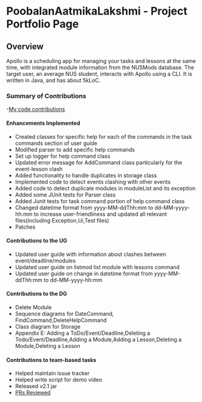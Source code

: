 # PoobalanAatmikaLakshmi - Project Portfolio Page

## Overview
Apollo is a scheduling app for managing your tasks and lessons at the same time,
with integrated module information from the NUSMods database.
The target user, an average NUS student, interacts with Apollo using a CLI.
It is written in Java, and has about 5kLoC.

### Summary of Contributions
-[My code contributions](https://nus-cs2113-ay2223s2.github.io/tp-dashboard/?search=&sort=groupTitle&sortWithin=title&timeframe=commit&mergegroup=&groupSelect=groupByRepos&breakdown=true&checkedFileTypes=docs~functional-code~test-code~other&since=2023-02-17&tabOpen=true&tabType=authorship&tabAuthor=PoobalanAatmikaLakshmi&tabRepo=AY2223S2-CS2113-T13-4%2Ftp%5Bmaster%5D&authorshipIsMergeGroup=false&authorshipFileTypes=docs~functional-code~test-code&authorshipIsBinaryFileTypeChecked=false&authorshipIsIgnoredFilesChecked=false)

#### Enhancements Implemented
- Created classes for specific help for each of the commands in the task commands section of user guide 
- Modified parser to add specific help commands 
- Set up logger for help command class 
- Updated error message for AddCommand class particularly for the event-lesson clash
- Added functionality to handle duplicates in storage class
- Implemented code to detect events clashing with other events 
- Added code to detect duplicate modules in moduleList and its exception 
- Added some JUnit tests for Parser class 
- Added Junit tests for task command portion of help command class
- Changed datetime format from yyyy-MM-ddThh:mm to dd-MM-yyyy-hh:mm to increase user-friendliness and updated all relevant files(including Exception,Ui,Test files)
- Patches 

#### Contributions to the UG
- Updated user guide with information about clashes between event/deadline/modules 
- Updated user guide on listmod list module with lessons command 
- Updated user guide on change in datetime format from yyyy-MM-ddThh:mm to dd-MM-yyyy-hh:mm  

#### Contributions to the DG
- Delete Module 
- Sequence diagrams for DateCommand, FindCommand,DeleteHelpCommand
- Class diagram for Storage
- Appendix E: Adding a ToDo/Event/Deadline,Deleting a Todo/Event/Deadline,Adding a Module,Adding a Lesson,Deleting a Module,Deleting a Lesson
#### Contributions to team-based tasks
- Helped maintain issue tracker 
- Helped write script for demo video 
- Released v2.1 jar 
- [PRs Reviewed](https://github.com/AY2223S2-CS2113-T13-4/tp/pulls?q=is%3Apr+is%3Aopen+reviewed-by%3Apoobalanaatmikalakshmi+)
